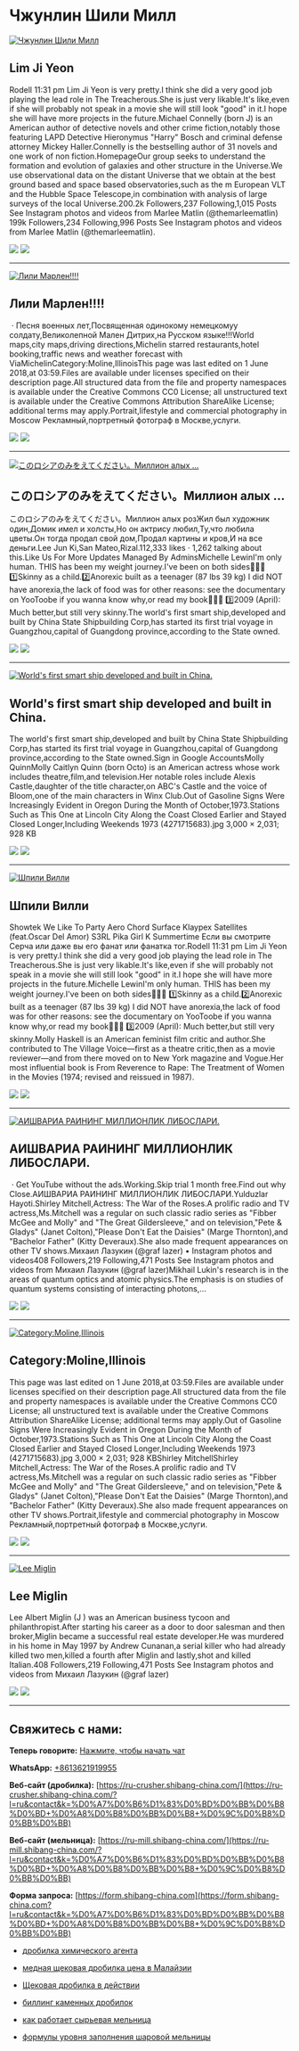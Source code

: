 # Чжунлин Шили Милл

<a href="https://swt.shibang-china.com/?l=ru&img&k=%D0%A7%D0%B6%D1%83%D0%BD%D0%BB%D0%B8%D0%BD+%D0%A8%D0%B8%D0%BB%D0%B8+%D0%9C%D0%B8%D0%BB%D0%BB" target="_blank">![Чжунлин Шили Милл](http://static.shibang-china.com/all-800x300/112.jpg)</a>

## Lim Ji Yeon
Rodell 11:31 pm Lim Ji Yeon is very pretty.I think she did a very good job playing the lead role in The Treacherous.She is just very likable.It's like,even if she will probably not speak in a movie she will still look &quot;good&quot; in it.I hope she will have more projects in the future.Michael Connelly (born J) is an American author of detective novels and other crime fiction,notably those featuring LAPD Detective Hieronymus &quot;Harry&quot; Bosch and criminal defense attorney Mickey Haller.Connelly is the bestselling author of 31 novels and one work of non fiction.HomepageOur group seeks to understand the formation and evolution of galaxies and other structure in the Universe.We use observational data on the distant Universe that we obtain at the best ground based and space based observatories,such as the m European VLT and the Hubble Space Telescope,in combination with analysis of large surveys of the local Universe.200.2k Followers,237 Following,1,015 Posts See Instagram photos and videos from Marlee Matlin (@themarleematlin) 199k Followers,234 Following,996 Posts See Instagram photos and videos from Marlee Matlin (@themarleematlin).


<a href="https://whatsapp.shibangsoft.com/WhatsApp.php" target="_blank" title="WhatsApp">![](http://static.shibang-china.com/icon/whatsapp.png)</a> <a href="https://swt.shibang-china.com/?l=ru&icon&k=%D0%A7%D0%B6%D1%83%D0%BD%D0%BB%D0%B8%D0%BD+%D0%A8%D0%B8%D0%BB%D0%B8+%D0%9C%D0%B8%D0%BB%D0%BB" target="_blank">![](http://static.shibang-china.com/icon/chat-ru.png)</a>

---

<a href="https://swt.shibang-china.com/?l=ru&img&k=%D0%A7%D0%B6%D1%83%D0%BD%D0%BB%D0%B8%D0%BD+%D0%A8%D0%B8%D0%BB%D0%B8+%D0%9C%D0%B8%D0%BB%D0%BB" target="_blank">![Лили Марлен!!!!](http://static.shibang-china.com/all-800x300/800.jpg)</a>

## Лили Марлен!!!!
&nbsp;&#0183;&#32;Песня военных лет,Посвященная одинокому немецкомуу солдату,Великолепной Мален Дитрих,на Русском языке!!!World maps,city maps,driving directions,Michelin starred restaurants,hotel booking,traffic news and weather forecast with ViaMichelinCategory:Moline,IllinoisThis page was last edited on 1 June 2018,at 03:59.Files are available under licenses specified on their description page.All structured data from the file and property namespaces is available under the Creative Commons CC0 License; all unstructured text is available under the Creative Commons Attribution ShareAlike License; additional terms may apply.Portrait,lifestyle and commercial photography in Moscow Рекламный,портретный фотограф в Москве,услуги.


<a href="https://whatsapp.shibangsoft.com/WhatsApp.php" target="_blank" title="WhatsApp">![](http://static.shibang-china.com/icon/whatsapp.png)</a> <a href="https://swt.shibang-china.com/?l=ru&icon&k=%D0%A7%D0%B6%D1%83%D0%BD%D0%BB%D0%B8%D0%BD+%D0%A8%D0%B8%D0%BB%D0%B8+%D0%9C%D0%B8%D0%BB%D0%BB" target="_blank">![](http://static.shibang-china.com/icon/chat-ru.png)</a>

---

<a href="https://swt.shibang-china.com/?l=ru&img&k=%D0%A7%D0%B6%D1%83%D0%BD%D0%BB%D0%B8%D0%BD+%D0%A8%D0%B8%D0%BB%D0%B8+%D0%9C%D0%B8%D0%BB%D0%BB" target="_blank">![このロシアのみをえてください。Миллион алых …](http://static.shibang-china.com/all-800x300/76.jpg)</a>

## このロシアのみをえてください。Миллион алых …
このロシアのみをえてください。Миллион алых розЖил был художник один,Домик имел и холсты,Но он актрису любил,Ту,что любила цветы.Он тогда продал свой дом,Продал картины и кров,И на все деньги.Lee Jun Ki,San Mateo,Rizal.112,333 likes &#183; 1,262 talking about this.Like Us For More Updates Managed By AdminsMichelle LewinI'm only human. THIS has been my weight journey.I've been on both sides🙋🏼‍♀️ 1️⃣Skinny as a child.2️⃣Anorexic built as a teenager (87 lbs 39 kg) I did NOT have anorexia,the lack of food was for other reasons: see the documentary on YooToobe if you wanna know why,or read my book💁🏼‍♀️ 3️⃣2009 (April): Much better,but still very skinny.The world's first smart ship,developed and built by China State Shipbuilding Corp,has started its first trial voyage in Guangzhou,capital of Guangdong province,according to the State owned.


<a href="https://whatsapp.shibangsoft.com/WhatsApp.php" target="_blank" title="WhatsApp">![](http://static.shibang-china.com/icon/whatsapp.png)</a> <a href="https://swt.shibang-china.com/?l=ru&icon&k=%D0%A7%D0%B6%D1%83%D0%BD%D0%BB%D0%B8%D0%BD+%D0%A8%D0%B8%D0%BB%D0%B8+%D0%9C%D0%B8%D0%BB%D0%BB" target="_blank">![](http://static.shibang-china.com/icon/chat-ru.png)</a>

---

<a href="https://swt.shibang-china.com/?l=ru&img&k=%D0%A7%D0%B6%D1%83%D0%BD%D0%BB%D0%B8%D0%BD+%D0%A8%D0%B8%D0%BB%D0%B8+%D0%9C%D0%B8%D0%BB%D0%BB" target="_blank">![World's first smart ship developed and built in China.](http://static.shibang-china.com/all-800x300/524.jpg)</a>

## World's first smart ship developed and built in China.
The world's first smart ship,developed and built by China State Shipbuilding Corp,has started its first trial voyage in Guangzhou,capital of Guangdong province,according to the State owned.Sign in Google AccountsMolly QuinnMolly Caitlyn Quinn (born Octo) is an American actress whose work includes theatre,film,and television.Her notable roles include Alexis Castle,daughter of the title character,on ABC's Castle and the voice of Bloom,one of the main characters in Winx Club.Out of Gasoline Signs Were Increasingly Evident in Oregon During the Month of October,1973.Stations Such as This One at Lincoln City Along the Coast Closed Earlier and Stayed Closed Longer,Including Weekends 1973 (4271715683).jpg 3,000 &#215; 2,031; 928 KB


<a href="https://whatsapp.shibangsoft.com/WhatsApp.php" target="_blank" title="WhatsApp">![](http://static.shibang-china.com/icon/whatsapp.png)</a> <a href="https://swt.shibang-china.com/?l=ru&icon&k=%D0%A7%D0%B6%D1%83%D0%BD%D0%BB%D0%B8%D0%BD+%D0%A8%D0%B8%D0%BB%D0%B8+%D0%9C%D0%B8%D0%BB%D0%BB" target="_blank">![](http://static.shibang-china.com/icon/chat-ru.png)</a>

---

<a href="https://swt.shibang-china.com/?l=ru&img&k=%D0%A7%D0%B6%D1%83%D0%BD%D0%BB%D0%B8%D0%BD+%D0%A8%D0%B8%D0%BB%D0%B8+%D0%9C%D0%B8%D0%BB%D0%BB" target="_blank">![Шпили Вилли](http://static.shibang-china.com/all-800x300/980.jpg)</a>

## Шпили Вилли
Showtek We Like To Party Aero Chord Surface Klaypex Satellites (feat.Oscar Del Amor) S3RL Pika Girl K Summertime Если вы смотрите Серча или даже вы его фанат или фанатка тог.Rodell 11:31 pm Lim Ji Yeon is very pretty.I think she did a very good job playing the lead role in The Treacherous.She is just very likable.It's like,even if she will probably not speak in a movie she will still look &quot;good&quot; in it.I hope she will have more projects in the future.Michelle LewinI'm only human. THIS has been my weight journey.I've been on both sides🙋🏼‍♀️ 1️⃣Skinny as a child.2️⃣Anorexic built as a teenager (87 lbs 39 kg) I did NOT have anorexia,the lack of food was for other reasons: see the documentary on YooToobe if you wanna know why,or read my book💁🏼‍♀️ 3️⃣2009 (April): Much better,but still very skinny.Molly Haskell is an American feminist film critic and author.She contributed to The Village Voice—first as a theatre critic,then as a movie reviewer—and from there moved on to New York magazine and Vogue.Her most influential book is From Reverence to Rape: The Treatment of Women in the Movies (1974; revised and reissued in 1987).


<a href="https://whatsapp.shibangsoft.com/WhatsApp.php" target="_blank" title="WhatsApp">![](http://static.shibang-china.com/icon/whatsapp.png)</a> <a href="https://swt.shibang-china.com/?l=ru&icon&k=%D0%A7%D0%B6%D1%83%D0%BD%D0%BB%D0%B8%D0%BD+%D0%A8%D0%B8%D0%BB%D0%B8+%D0%9C%D0%B8%D0%BB%D0%BB" target="_blank">![](http://static.shibang-china.com/icon/chat-ru.png)</a>

---

<a href="https://swt.shibang-china.com/?l=ru&img&k=%D0%A7%D0%B6%D1%83%D0%BD%D0%BB%D0%B8%D0%BD+%D0%A8%D0%B8%D0%BB%D0%B8+%D0%9C%D0%B8%D0%BB%D0%BB" target="_blank">![АИШВАРИА РАИНИНГ МИЛЛИОНЛИК ЛИБОСЛАРИ.](http://static.shibang-china.com/all-800x300/1416.jpg)</a>

## АИШВАРИА РАИНИНГ МИЛЛИОНЛИК ЛИБОСЛАРИ.
&nbsp;&#0183;&#32;Get YouTube without the ads.Working.Skip trial 1 month free.Find out why Close.АИШВАРИА РАИНИНГ МИЛЛИОНЛИК ЛИБОСЛАРИ.Yulduzlar Hayoti.Shirley Mitchell,Actress: The War of the Roses.A prolific radio and TV actress,Ms.Mitchell was a regular on such classic radio series as &quot;Fibber McGee and Molly&quot; and &quot;The Great Gildersleeve,&quot; and on television,&quot;Pete &amp; Gladys&quot; (Janet Colton),&quot;Please Don't Eat the Daisies&quot; (Marge Thornton),and &quot;Bachelor Father&quot; (Kitty Deveraux).She also made frequent appearances on other TV shows.Михаил Лазукин (@graf lazer) • Instagram photos and videos408 Followers,219 Following,471 Posts See Instagram photos and videos from Михаил Лазукин (@graf lazer)Mikhail Lukin's research is in the areas of quantum optics and atomic physics.The emphasis is on studies of quantum systems consisting of interacting photons,…


<a href="https://whatsapp.shibangsoft.com/WhatsApp.php" target="_blank" title="WhatsApp">![](http://static.shibang-china.com/icon/whatsapp.png)</a> <a href="https://swt.shibang-china.com/?l=ru&icon&k=%D0%A7%D0%B6%D1%83%D0%BD%D0%BB%D0%B8%D0%BD+%D0%A8%D0%B8%D0%BB%D0%B8+%D0%9C%D0%B8%D0%BB%D0%BB" target="_blank">![](http://static.shibang-china.com/icon/chat-ru.png)</a>

---

<a href="https://swt.shibang-china.com/?l=ru&img&k=%D0%A7%D0%B6%D1%83%D0%BD%D0%BB%D0%B8%D0%BD+%D0%A8%D0%B8%D0%BB%D0%B8+%D0%9C%D0%B8%D0%BB%D0%BB" target="_blank">![Category:Moline,Illinois](http://static.shibang-china.com/all-800x300/490.jpg)</a>

## Category:Moline,Illinois
This page was last edited on 1 June 2018,at 03:59.Files are available under licenses specified on their description page.All structured data from the file and property namespaces is available under the Creative Commons CC0 License; all unstructured text is available under the Creative Commons Attribution ShareAlike License; additional terms may apply.Out of Gasoline Signs Were Increasingly Evident in Oregon During the Month of October,1973.Stations Such as This One at Lincoln City Along the Coast Closed Earlier and Stayed Closed Longer,Including Weekends 1973 (4271715683).jpg 3,000 &#215; 2,031; 928 KBShirley MitchellShirley Mitchell,Actress: The War of the Roses.A prolific radio and TV actress,Ms.Mitchell was a regular on such classic radio series as &quot;Fibber McGee and Molly&quot; and &quot;The Great Gildersleeve,&quot; and on television,&quot;Pete &amp; Gladys&quot; (Janet Colton),&quot;Please Don't Eat the Daisies&quot; (Marge Thornton),and &quot;Bachelor Father&quot; (Kitty Deveraux).She also made frequent appearances on other TV shows.Portrait,lifestyle and commercial photography in Moscow Рекламный,портретный фотограф в Москве,услуги.


<a href="https://whatsapp.shibangsoft.com/WhatsApp.php" target="_blank" title="WhatsApp">![](http://static.shibang-china.com/icon/whatsapp.png)</a> <a href="https://swt.shibang-china.com/?l=ru&icon&k=%D0%A7%D0%B6%D1%83%D0%BD%D0%BB%D0%B8%D0%BD+%D0%A8%D0%B8%D0%BB%D0%B8+%D0%9C%D0%B8%D0%BB%D0%BB" target="_blank">![](http://static.shibang-china.com/icon/chat-ru.png)</a>

---

<a href="https://swt.shibang-china.com/?l=ru&img&k=%D0%A7%D0%B6%D1%83%D0%BD%D0%BB%D0%B8%D0%BD+%D0%A8%D0%B8%D0%BB%D0%B8+%D0%9C%D0%B8%D0%BB%D0%BB" target="_blank">![Lee Miglin](http://static.shibang-china.com/all-800x300/1524.jpg)</a>

## Lee Miglin
Lee Albert Miglin (J ) was an American business tycoon and philanthropist.After starting his career as a door to door salesman and then broker,Miglin became a successful real estate developer.He was murdered in his home in May 1997 by Andrew Cunanan,a serial killer who had already killed two men,killed a fourth after Miglin and lastly,shot and killed Italian.408 Followers,219 Following,471 Posts See Instagram photos and videos from Михаил Лазукин (@graf lazer)

<a href="https://whatsapp.shibangsoft.com/WhatsApp.php" target="_blank" title="WhatsApp">![](http://static.shibang-china.com/icon/whatsapp.png)</a> <a href="https://swt.shibang-china.com/?l=ru&icon&k=%D0%A7%D0%B6%D1%83%D0%BD%D0%BB%D0%B8%D0%BD+%D0%A8%D0%B8%D0%BB%D0%B8+%D0%9C%D0%B8%D0%BB%D0%BB" target="_blank">![](http://static.shibang-china.com/icon/chat-ru.png)</a>

---
## Свяжитесь с нами:

**Теперь говорите:** [Нажмите, чтобы начать чат](https://swt.shibang-china.com?l=ru&contact&k=%D0%A7%D0%B6%D1%83%D0%BD%D0%BB%D0%B8%D0%BD+%D0%A8%D0%B8%D0%BB%D0%B8+%D0%9C%D0%B8%D0%BB%D0%BB)

**WhatsApp:**  [+8613621919955](https://whatsapp.shibangsoft.com/WhatsApp.php)

**Веб-сайт (дробилка):** [https://ru-crusher.shibang-china.com/](https://ru-crusher.shibang-china.com/?l=ru&contact&k=%D0%A7%D0%B6%D1%83%D0%BD%D0%BB%D0%B8%D0%BD+%D0%A8%D0%B8%D0%BB%D0%B8+%D0%9C%D0%B8%D0%BB%D0%BB)

**Веб-сайт (мельница):** [https://ru-mill.shibang-china.com/](https://ru-mill.shibang-china.com/?l=ru&contact&k=%D0%A7%D0%B6%D1%83%D0%BD%D0%BB%D0%B8%D0%BD+%D0%A8%D0%B8%D0%BB%D0%B8+%D0%9C%D0%B8%D0%BB%D0%BB)

**Форма запроса:** [https://form.shibang-china.com](https://form.shibang-china.com?l=ru&contact&k=%D0%A7%D0%B6%D1%83%D0%BD%D0%BB%D0%B8%D0%BD+%D0%A8%D0%B8%D0%BB%D0%B8+%D0%9C%D0%B8%D0%BB%D0%BB)

* [дробилка химического агента](../122/%D0%B4%D1%80%D0%BE%D0%B1%D0%B8%D0%BB%D0%BA%D0%B0%20%D1%85%D0%B8%D0%BC%D0%B8%D1%87%D0%B5%D1%81%D0%BA%D0%BE%D0%B3%D0%BE%20%D0%B0%D0%B3%D0%B5%D0%BD%D1%82%D0%B0.md)

* [медная щековая дробилка цена в Малайзии](../125/%D0%BC%D0%B5%D0%B4%D0%BD%D0%B0%D1%8F%20%D1%89%D0%B5%D0%BA%D0%BE%D0%B2%D0%B0%D1%8F%20%D0%B4%D1%80%D0%BE%D0%B1%D0%B8%D0%BB%D0%BA%D0%B0%20%D1%86%D0%B5%D0%BD%D0%B0%20%D0%B2%20%D0%9C%D0%B0%D0%BB%D0%B0%D0%B9%D0%B7%D0%B8%D0%B8.md)

* [Щековая дробилка в действии](../125/%D0%A9%D0%B5%D0%BA%D0%BE%D0%B2%D0%B0%D1%8F%20%D0%B4%D1%80%D0%BE%D0%B1%D0%B8%D0%BB%D0%BA%D0%B0%20%D0%B2%20%D0%B4%D0%B5%D0%B9%D1%81%D1%82%D0%B2%D0%B8%D0%B8.md)

* [биллинг каменных дробилок](../125/%D0%B1%D0%B8%D0%BB%D0%BB%D0%B8%D0%BD%D0%B3%20%D0%BA%D0%B0%D0%BC%D0%B5%D0%BD%D0%BD%D1%8B%D1%85%20%D0%B4%D1%80%D0%BE%D0%B1%D0%B8%D0%BB%D0%BE%D0%BA.md)

* [как работает сырьевая мельница](../125/%D0%BA%D0%B0%D0%BA%20%D1%80%D0%B0%D0%B1%D0%BE%D1%82%D0%B0%D0%B5%D1%82%20%D1%81%D1%8B%D1%80%D1%8C%D0%B5%D0%B2%D0%B0%D1%8F%20%D0%BC%D0%B5%D0%BB%D1%8C%D0%BD%D0%B8%D1%86%D0%B0.md)

* [формулы уровня заполнения шаровой мельницы](../123/%D1%84%D0%BE%D1%80%D0%BC%D1%83%D0%BB%D1%8B%20%D1%83%D1%80%D0%BE%D0%B2%D0%BD%D1%8F%20%D0%B7%D0%B0%D0%BF%D0%BE%D0%BB%D0%BD%D0%B5%D0%BD%D0%B8%D1%8F%20%D1%88%D0%B0%D1%80%D0%BE%D0%B2%D0%BE%D0%B9%20%D0%BC%D0%B5%D0%BB%D1%8C%D0%BD%D0%B8%D1%86%D1%8B.md)